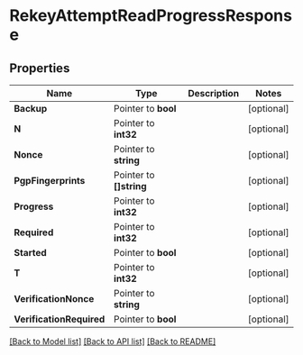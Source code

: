 # RekeyAttemptReadProgressResponse


## Properties

Name | Type | Description | Notes
------------ | ------------- | ------------- | -------------
**Backup** | Pointer to **bool** |  | [optional] 
**N** | Pointer to **int32** |  | [optional] 
**Nonce** | Pointer to **string** |  | [optional] 
**PgpFingerprints** | Pointer to **[]string** |  | [optional] 
**Progress** | Pointer to **int32** |  | [optional] 
**Required** | Pointer to **int32** |  | [optional] 
**Started** | Pointer to **bool** |  | [optional] 
**T** | Pointer to **int32** |  | [optional] 
**VerificationNonce** | Pointer to **string** |  | [optional] 
**VerificationRequired** | Pointer to **bool** |  | [optional] 





[[Back to Model list]](../README.md#documentation-for-models) [[Back to API list]](../README.md#documentation-for-api-endpoints) [[Back to README]](../README.md)


